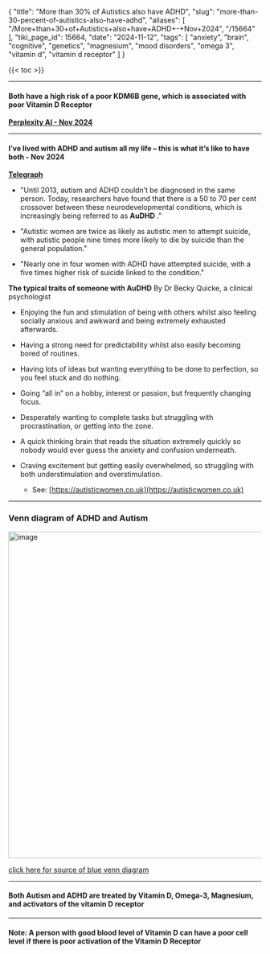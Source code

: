 {
    "title": "More than 30% of Autistics also have ADHD",
    "slug": "more-than-30-percent-of-autistics-also-have-adhd",
    "aliases": [
        "/More+than+30+of+Autistics+also+have+ADHD+-+Nov+2024",
        "/15664"
    ],
    "tiki_page_id": 15664,
    "date": "2024-11-12",
    "tags": [
        "anxiety",
        "brain",
        "cognitive",
        "genetics",
        "magnesium",
        "mood disorders",
        "omega 3",
        "vitamin d",
        "vitamin d receptor"
    ]
}


{{< toc >}}

---

#### Both have a high risk of a poor KDM6B gene, which is associated with poor Vitamin D Receptor

 **[Perplexity AI - Nov 2024](https://www.perplexity.ai/search/what-of-people-with-adhd-also-VA_jP.vUS2Cam3aCED1JhQ)** 

---

#### I’ve lived with ADHD and autism all my life – this is what it’s like to have both - Nov 2024

 **[Telegraph](https://www.telegraph.co.uk/health-fitness/wellbeing/mental-health/living-with-audhd-autism-and-adhd/?WT.mc_id=e_DM452483&WT.tsrc=email&etype=Edi_Hea_New&utmsource=email&utm_medium=Edi_Hea_New20241112&utm_campaign=DM452483)** 

* "Until 2013, autism and ADHD couldn’t be diagnosed in the same person. Today, researchers have found that there is a 50 to 70 per cent crossover between these neurodevelopmental conditions, which is increasingly being referred to as  **AuDHD** ."

* "Autistic women are twice as likely as autistic men to attempt suicide, with autistic people nine times more likely to die by suicide than the general population."

* "Nearly one in four women with ADHD have attempted suicide, with a five times higher risk of suicide linked to the condition."

 **The typical traits of someone with AuDHD**  By Dr Becky Quicke, a clinical psychologist

* Enjoying the fun and stimulation of being with others whilst also feeling socially anxious and awkward and being extremely exhausted afterwards.

* Having a strong need for predictability whilst also easily becoming bored of routines.

* Having lots of ideas but wanting everything to be done to perfection, so you feel stuck and do nothing.

* Going “all in” on a hobby, interest or passion, but frequently changing focus.

* Desperately wanting to complete tasks but struggling with procrastination, or getting into the zone.

* A quick thinking brain that reads the situation extremely quickly so nobody would ever guess the anxiety and confusion underneath.

* Craving excitement but getting easily overwhelmed, so struggling with both understimulation and overstimulation.

   * See: [https://autisticwomen.co.uk](https://autisticwomen.co.uk)

---

### Venn diagram of ADHD and Autism

<img src="https://d378j1rmrlek7x.cloudfront.net/attachments/jpeg/adhd-autism.jpg" alt="image" width="650">

[click here for source of blue venn diagram](https://neurodivergentinsights.com/misdiagnosis-monday/adhd-vs-autism)

---

#### Both Autism and ADHD are treated by Vitamin D, Omega-3, Magnesium, and activators of the vitamin D receptor

---

#### Note: A person with good blood level of Vitamin D can have a poor cell level if there is poor activation of the Vitamin D Receptor